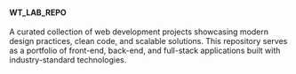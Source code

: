 #### WT_LAB_REPO

A curated collection of web development projects showcasing modern design practices, clean code, and scalable solutions. This repository serves as a portfolio of front-end, back-end, and full-stack applications built with industry-standard technologies.